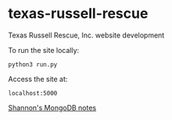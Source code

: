 # texas-russell-rescue
Texas Russell Rescue, Inc. website development

To run the site locally:
  ```
  python3 run.py
  ```
Access the site at:
  ```
  localhost:5000
  ```

[Shannon's MongoDB notes](https://www.notion.so/Week-3-e2984cf3173e4380b5f0896050073e81)
